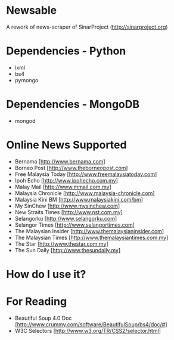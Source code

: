 Newsable
========

A rework of news-scraper of SinarProject (http://sinarproject.org)

# Dependencies - Python
* lxml
* bs4
* pymongo

# Dependencies - MongoDB
* mongod
 
# Online News Supported
* Bernama [http://www.bernama.com]
* Borneo Post [http://www.theborneopost.com]
* Free Malaysia Today [http://www.freemalaysiatoday.com]
* Ipoh Echo [http://www.ipohecho.com.my]
* Malay Mail [http://www.mmail.com.my]
* Malaysia Chronicle [http://www.malaysia-chronicle.com]
* Malaysia Kini BM [http://www.malaysiakini.com/bm]
* My SinChew [http://www.mysinchew.com]
* New Straits Times [http://www.nst.com.my]
* Selangorku [http://www.selangorku.com]
* Selangor Times [http://www.selangortimes.com]
* The Malaysian Insider [http://www.themalaysianinsider.com]
* The Malaysian Times [http://www.themalaysiantimes.com.my]
* The Star [http://www.thestar.com.my]
* The Sun Daily [http://www.thesundaily.my]
 
# How do I use it?

# For Reading
* Beautiful Soup 4.0 Doc [http://www.crummy.com/software/BeautifulSoup/bs4/doc/#]
* W3C Selectors [http://www.w3.org/TR/CSS2/selector.html]
